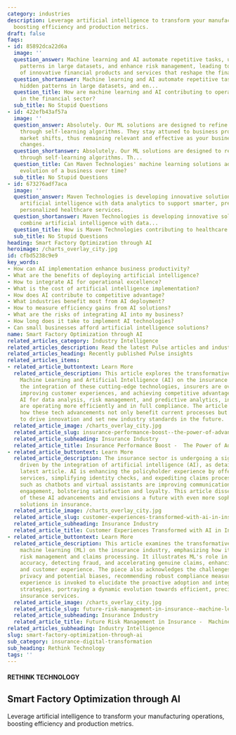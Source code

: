 ```yaml
---
category: industries
description: Leverage artificial intelligence to transform your manufacturing operations,
  boosting efficiency and production metrics.
draft: false
faqs:
- id: 85892dca22d6a
  image: ''
  question_answer: Machine learning and AI automate repetitive tasks, uncover hidden
    patterns in large datasets, and enhance risk management, leading to the creation
    of innovative financial products and services that reshape the financial sector.
  question_shortanswer: Machine learning and AI automate repetitive tasks, uncover
    hidden patterns in large datasets, and en...
  question_title: How are machine learning and AI contributing to operational changes
    in the financial sector?
  sub_title: No Stupid Questions
- id: 422efb43af57a
  image: ''
  question_answer: Absolutely. Our ML solutions are designed to refine and improve
    through self-learning algorithms. They stay attuned to business progressions and
    market shifts, thus remaining relevant and effective as your business grows and
    changes.
  question_shortanswer: Absolutely. Our ML solutions are designed to refine and improve
    through self-learning algorithms. Th...
  question_title: Can Maven Technologies' machine learning solutions adapt to the
    evolution of a business over time?
  sub_title: No Stupid Questions
- id: 673276adf7aca
  image: ''
  question_answer: Maven Technologies is developing innovative solutions that combine
    artificial intelligence with data analytics to support smarter, predictive, and
    personalized healthcare services.
  question_shortanswer: Maven Technologies is developing innovative solutions that
    combine artificial intelligence with data...
  question_title: How is Maven Technologies contributing to healthcare analytics?
  sub_title: No Stupid Questions
heading: Smart Factory Optimization through AI
heroimage: /charts_overlay_city.jpg
id: cfbd5238c9e9
key_words:
- How can AI implementation enhance business productivity?
- What are the benefits of deploying artificial intelligence?
- How to integrate AI for operational excellence?
- What is the cost of artificial intelligence implementation?
- How does AI contribute to competitive advantage?
- What industries benefit most from AI deployment?
- How to measure efficiency gains from AI solutions?
- What are the risks of integrating AI into my business?
- How long does it take to implement AI technologies?
- Can small businesses afford artificial intelligence solutions?
name: Smart Factory Optimization through AI
related_articles_category: Industry Intelligence
related_articles_description: Read the latest Pulse articles and industry insights.
related_articles_heading: Recently published Pulse insights
related_articles_items:
- related_article_buttontext: Learn More
  related_article_description: This article explores the transformative impact of
    Machine Learning and Artificial Intelligence (AI) on the insurance industry. With
    the integration of these cutting-edge technologies, insurers are overhauling operations,
    improving customer experiences, and achieving competitive advantages. By leveraging
    AI for data analysis, risk management, and predictive analytics, insurance companies
    are operating more efficiently and in full compliance. The article highlights
    how these tech advancements not only benefit current processes but will continue
    to drive innovation and set new industry standards in the future.
  related_article_image: /charts_overlay_city.jpg
  related_article_slug: insurance-performance-boost--the-power-of-advanced-tech
  related_article_subheading: Insurance Industry
  related_article_title: Insurance Performance Boost -  The Power of Advanced Tech
- related_article_buttontext: Learn More
  related_article_description: The insurance sector is undergoing a significant transformation
    driven by the integration of artificial intelligence (AI), as detailed in our
    latest article. AI is enhancing the policyholder experience by offering personalized
    services, simplifying identity checks, and expediting claims processing. Innovations
    such as chatbots and virtual assistants are improving communication and customer
    engagement, bolstering satisfaction and loyalty. This article dissects the impact
    of these AI advancements and envisions a future with even more sophisticated AI-driven
    solutions in insurance.
  related_article_image: /charts_overlay_city.jpg
  related_article_slug: customer-experiences-transformed-with-ai-in-insurance
  related_article_subheading: Insurance Industry
  related_article_title: Customer Experiences Transformed with AI in Insurance
- related_article_buttontext: Learn More
  related_article_description: This article examines the transformative impact of
    machine learning (ML) on the insurance industry, emphasizing how it revolutionizes
    risk management and claims processing. It illustrates ML's role in elevating predictive
    accuracy, detecting fraud, and accelerating genuine claims, enhancing both precision
    and customer experience. The piece also acknowledges the challenges, such as data
    privacy and potential biases, recommending robust compliance measures. Maven Technologies'
    experience is invoked to elucidate the proactive adoption and integration of ML
    strategies, portraying a dynamic evolution towards efficient, precise, and customer-focused
    insurance services.
  related_article_image: /charts_overlay_city.jpg
  related_article_slug: future-risk-management-in-insurance--machine-learning
  related_article_subheading: Insurance Industry
  related_article_title: Future Risk Management in Insurance -  Machine Learning
related_articles_subheading: Industry Intelligence
slug: smart-factory-optimization-through-ai
sub_category: insurance-digital-transformation
sub_heading: Rethink Technology
tags: ''
---
```


#### RETHINK TECHNOLOGY
## Smart Factory Optimization through AI
Leverage artificial intelligence to transform your manufacturing operations, boosting efficiency and production metrics.